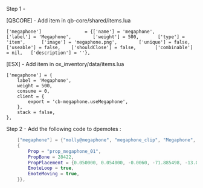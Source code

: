 Step 1 - 

[QBCORE] - Add item in qb-core/shared/items.lua

	['megaphone'] 			 	 = {['name'] = 'megaphone', 					['label'] = 'Megaphone', 		['weight'] = 500, 		['type'] = 'item', 		['image'] = 'megaphone.png', 		['unique'] = false, 		['useable'] = false, 	['shouldClose'] = false,	   ['combinable'] = nil,   ['description'] = ''},

[ESX] - Add item in ox_inventory/data/items.lua

    ['megaphone'] = {
		label = 'Megaphone',
		weight = 500,
		consume = 0,
		client = {
			export = 'cb-megaphone.useMegaphone',
		},
		stack = false,
	},
 

Step 2 - Add the following code to dpemotes :

```lua
    ["megaphone"] = {"molly@megaphone", "megaphone_clip", "Megaphone", AnimationOptions =
    {
        Prop = "prop_megaphone_01",
        PropBone = 28422,
        PropPlacement = {0.050000, 0.054000, -0.0060, -71.885498, -13.088900, -16.0242},
        EmoteLoop = true,
        EmoteMoving = true,
    }},
```
